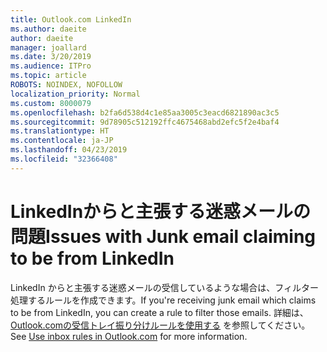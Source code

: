 ```yaml
---
title: Outlook.com LinkedIn
ms.author: daeite
author: daeite
manager: joallard
ms.date: 3/20/2019
ms.audience: ITPro
ms.topic: article
ROBOTS: NOINDEX, NOFOLLOW
localization_priority: Normal
ms.custom: 8000079
ms.openlocfilehash: b2fa6d538d4c1e85aa3005c3eacd6821890ac3c5
ms.sourcegitcommit: 9d78905c512192ffc4675468abd2efc5f2e4baf4
ms.translationtype: HT
ms.contentlocale: ja-JP
ms.lasthandoff: 04/23/2019
ms.locfileid: "32366408"
---
```

# <a name="issues-with-junk-email-claiming-to-be-from-linkedin"></a><span data-ttu-id="60e37-102">LinkedInからと主張する迷惑メールの問題</span><span class="sxs-lookup"><span data-stu-id="60e37-102">Issues with Junk email claiming to be from LinkedIn</span></span>

<span data-ttu-id="60e37-103">LinkedIn からと主張する迷惑メールの受信しているような場合は、フィルター処理するルールを作成できます。</span><span class="sxs-lookup"><span data-stu-id="60e37-103">If you're receiving junk email which claims to be from LinkedIn, you can create a rule to filter those emails.</span></span>
<span data-ttu-id="60e37-104">詳細は、[Outlook.comの受信トレイ振り分けルールを使用する](https://aka.ms/OutlookComInboxRules) を参照してください。</span><span class="sxs-lookup"><span data-stu-id="60e37-104">See [Use inbox rules in Outlook.com](https://aka.ms/OutlookComInboxRules) for more information.</span></span>


